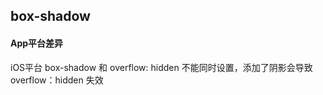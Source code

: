 ## box-shadow


<!-- CSSJSON.box-shadow.description -->

<!-- CSSJSON.box-shadow.syntax -->

<!-- CSSJSON.box-shadow.values -->

<!-- CSSJSON.box-shadow.defaultValue -->

<!-- CSSJSON.box-shadow.unixTags -->

<!-- CSSJSON.box-shadow.compatibility -->

#### App平台差异
iOS平台 box-shadow 和 overflow: hidden 不能同时设置，添加了阴影会导致 overflow：hidden 失效

<!-- CSSJSON.box-shadow.reference -->
